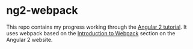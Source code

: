 # ng2-webpack

This repo contains my progress working through the [Angular 2 tutorial](https://angular.io/docs/ts/latest/tutorial/). It uses webpack based on the [Introduction to Webpack](https://angular.io/docs/ts/latest/guide/webpack.html) section on the Angular 2 website.

